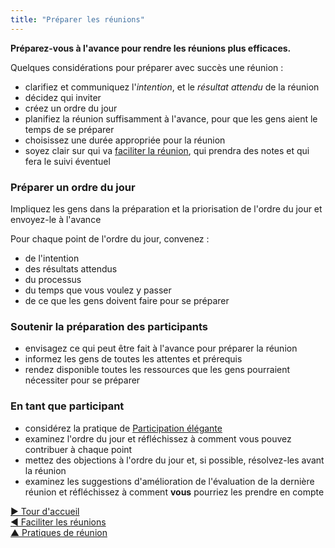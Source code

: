 ```yaml
---
title: "Préparer les réunions"
---
```



<summary>
<strong>Préparez-vous à l'avance pour rendre les réunions plus efficaces.</strong>
</summary>

Quelques considérations pour préparer avec succès une réunion :

- clarifiez et communiquez l'<dfn data-info="Intention: La motivation d&apos;un groupe ou d&apos;une personne pour répondre à une situation particulière.">intention</dfn>, et le <dfn data-info="Résultat attendu: Le résultat escompté d&apos;une entente, d&apos;une action, d&apos;un projet ou d&apos;une stratégie.">résultat attendu</dfn> de la réunion
- décidez qui inviter 
- créez un ordre du jour
- planifiez la réunion suffisamment à l'avance, pour que les gens aient le temps de se préparer
- choisissez une durée appropriée pour la réunion 
- soyez clair sur qui va [faciliter la réunion](facilitate-meetings.html), qui prendra des notes et qui fera le suivi éventuel

### Préparer un ordre du jour

Impliquez les gens dans la préparation et la priorisation de l'ordre du jour et envoyez-le à l'avance

Pour chaque point de l'ordre du jour, convenez :

- de l'intention 
- des résultats attendus
- du processus
- du temps que vous voulez y passer 
- de ce que les gens doivent faire pour se préparer

### Soutenir la préparation des participants

- envisagez ce qui peut être fait à l'avance pour préparer la réunion
- informez les gens de toutes les attentes et prérequis
- rendez disponible toutes les ressources que les gens pourraient nécessiter pour se préparer

### En tant que participant

- considérez la pratique de [Participation élégante](artful-participation.html)
- examinez l'ordre du jour et réfléchissez à comment vous pouvez contribuer à chaque point
- mettez des objections à l'ordre du jour et, si possible, résolvez-les avant la réunion
- examinez les suggestions d'amélioration de l'évaluation de la dernière réunion et réfléchissez à comment **vous** pourriez les prendre en compte

[&#9654; Tour d'accueil](check-in.html)<br/>[&#9664; Faciliter les réunions](facilitate-meetings.html)<br/>[&#9650; Pratiques de réunion](meeting-practices.html)

